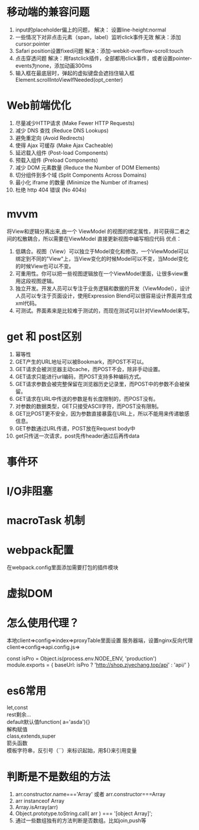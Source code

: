 # 移动端的兼容问题
1. input的placeholder偏上的问题，
解决： 设置line-height:normal
2. 一些情况下对非点击元素（span，label）监听click事件无效
解决：添加cursor:pointer
3. Safari position设置fixed问题
解决：添加-webkit-overflow-scroll:touch
4. 点击穿透问题
解决：用fastclick插件，全部都用click事件，或者设置pointer-events为none，添加动画300ms
5. 输入框在最底层时，弹起的虚拟键盘会遮挡住输入框
Element.scrollIntoViewIfNeeded(opt_center)


# Web前端优化
1. 尽量减少HTTP请求 (Make Fewer HTTP Requests)
2. 减少 DNS 查找 (Reduce DNS Lookups)
3. 避免重定向 (Avoid Redirects)
4. 使得 Ajax 可缓存 (Make Ajax Cacheable)
5. 延迟载入组件 (Post-load Components)
6. 预载入组件 (Preload Components)
7. 减少 DOM 元素数量 (Reduce the Number of DOM Elements)
8. 切分组件到多个域 (Split Components Across Domains)
9. 最小化 iframe 的数量 (Minimize the Number of iframes)
10. 杜绝 http 404 错误 (No 404s)

# mvvm
将View和逻辑分离出来,由一个 ViewModel 的视图的绑定属性，并可获得二者之间的松散耦合，所以需要在ViewModel 直接更新视图中编写相应代码
优点：
1. 低耦合。视图（View）可以独立于Model变化和修改，一个ViewModel可以绑定到不同的"View"上，当View变化的时候Model可以不变，当Model变化的时候View也可以不变。
2. 可重用性。你可以把一些视图逻辑放在一个ViewModel里面，让很多view重用这段视图逻辑。
3. 独立开发。开发人员可以专注于业务逻辑和数据的开发（ViewModel），设计人员可以专注于页面设计，使用Expression Blend可以很容易设计界面并生成xml代码。
4. 可测试。界面素来是比较难于测试的，而现在测试可以针对ViewModel来写。

# get 和 post区别
1. 幂等性
2. GET产生的URL地址可以被Bookmark，而POST不可以。
3. GET请求会被浏览器主动cache，而POST不会，除非手动设置。
4. GET请求只能进行url编码，而POST支持多种编码方式。
5. GET请求参数会被完整保留在浏览器历史记录里，而POST中的参数不会被保留。
6. GET请求在URL中传送的参数是有长度限制的，而POST没有。
7. 对参数的数据类型，GET只接受ASCII字符，而POST没有限制。
8. GET比POST更不安全，因为参数直接暴露在URL上，所以不能用来传递敏感信息。
9. GET参数通过URL传递，POST放在Request body中
10. get只传送一次请求，post先传header通过后再传data

# 事件环

# I/O非阻塞

# macroTask 机制

# webpack配置
在webpack.config里面添加需要打包的插件模块

# 虚拟DOM

# 怎么使用代理？
本地client=>config=>index=>proxyTable里面设置
服务器端，设置nginx反向代理
client=>config=>api.config.js=>

const isPro = Object.is(process.env.NODE_ENV, 'production')
module.exports = {
  baseUrl: isPro ? 'http://shop.zjyechang.top/api' : 'api/'
}


# es6常用
let,const  
rest剩余...  
default默认值function( a='asda'){}  
解构赋值  
class,extends,super  
箭头函数  
模板字符串，反引号（``）来标识起始，用${}来引用变量


# 判断是不是数组的方法
1. arr.constructor.name==='Array' 或者 arr.constructor===Array  
2. arr instanceof Array
3. Array.isArray(arr)  
4. Object.prototype.toString.call( arr ) === '[object Array]'; 
5. 通过一些数组独有的方法判断是否数组。比如join,push等
